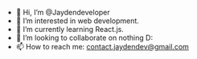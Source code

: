- 👋 Hi, I’m @Jaydendeveloper
- 👀 I’m interested in web development.
- 🌱 I’m currently learning React.js.
- 💞️ I’m looking to collaborate on nothing D:
- 📫 How to reach me: contact.jaydendev@gmail.com

<!---
Jaydendeveloper/Jaydendeveloper is a ✨ special ✨ repository because its `README.md` (this file) appears on your GitHub profile.
You can click the Preview link to take a look at your changes.
--->

